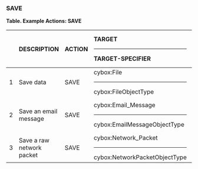 ### SAVE
**Table. Example Actions: SAVE**

|  | DESCRIPTION | ACTION | TARGET<hr>TARGET-SPECIFIER | ACTUATOR<hr>ACTUATOR-SPECIFIER | MODIFIER | 
| :--- | :--- | :--- | :--- | :--- | :--- | 
| 1 | Save data | SAVE | cybox:File<hr>cybox:FileObjectType | endpoint<hr>(optional) | save-to | 
| 2 | Save an email message | SAVE | cybox:Email_Message<hr>cybox:EmailMessageObjectType | process.email-service<hr>(optional) | save-to | 
| 3 | Save a raw network packet | SAVE | cybox:Network_Packet<hr>cybox:NetworkPacketObjectType | network.router<hr>(optional) | save-to | 

